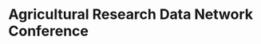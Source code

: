# Agricultural Research Data Network Conference

<!--
June 7-9, 2022

National Agricultural Library  
10301 Baltimore Avenue  
Beltsville, MD 20705

## ARDN / AgMIP Pre-conference Data Workshops

Two one-day workshops will precede the ARDN conference. These wrokshops are designed for hands-on use of ARDN data tools with the participant's own data or data provided.

### Tuesday, Jun 7 - ARDN / AgMIP Data provision workshop

| Time | Topic | Presenter / Moderator |
| ---- | ----- | ------ |
| 8:00 am   | Open zoom / open room for open discussions, coffee, and introductions |  |
| 9:00 am   | Welcome and Introductions of participants | NAL |
| 9:30 am   | Presentation: Overview of ARDN                                                | Cheryl Porter                |
| 10:00 am  | Presentation: Data organization principles                                    | Kristina Reimer              |
| 10:30 am  | Break                                                                         |                              |
| 10:45 am  | Demo: Use of data annotation tool VMapper                                     | Meng Zhang and Cheryl Porter |
| 11:15 am  | VMapper exercise                                                              | ALL                          |
| 12:00 pm  | Lunch                                                                         |                              |
| 1:00 pm   | HANDS-ON WORKSHOP: Work with your own data or with the sample data we provide | ALL                          |
| 3:00 pm   | Break                                                                         |                              |
| 3:15 pm   | Presentation: Minimum experimental data for collection                        | Gerrit Hoogenboom            |
| 3:30 pm   | Report-back from participants                                                 | ALL                          |
| 4:00 pm   | Adjourn                                                                       |                              |

### Wednesday, Jun 8 - ARDN / AgMIP Data user workshop

| Time | Topic | Presenter / Moderator |
| ---- | ----- | ------ |
| 8:00 am  | Open zoom / open room for open discussions, coffee, and introductions         | 	                            |
| 9:00 am  | Presentation: Overview of AgMIP data interoperability tools                   | Cheryl Porter                |
| 9:15 am  | Presentation: Translation API & ARDN outputs                                  | Chris Villalobos             |
| 9:30 am  | Demo: Translating to model-ready outputs                                      | Meng Zhang and Cheryl Porter |
| 10:00 am | Translation exercise                                                          | ALL                          |
| 12:00 pm | Lunch                                                                         |                              |
| 1:00 pm  | HANDS-ON WORKSHOP: Work with your own data or with the sample data we provide | ALL                          |
| 3:00 pm  | Break                                                                         |                              |
| 3:15 pm  | Report-back from participants                                                 | ALL                          |
| 4:00 pm  | Adjourn                                                                       |                              |


-----------------------------------------------------------------
Return to [ARDN conference agenda](2022-06_Conference_Agenda.md)

Return to [Main ARDN conference page](2022-06_Conference.md)

For more about ARDN, see [here](https://agmip.github.io/ARDN/).
 -->
